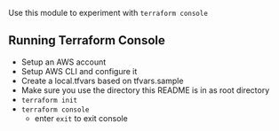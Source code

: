Use this module to experiment with `terraform console`

## Running Terraform Console

- Setup an AWS account
- Setup AWS CLI and configure it
- Create a local.tfvars based on tfvars.sample
- Make sure you use the directory this README is in as root directory
- `terraform init`
- `terraform console`
  - enter `exit` to exit console